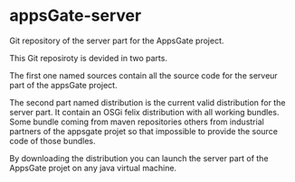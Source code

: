 appsGate-server
===============

Git repository of the server part for the AppsGate project.

This Git reposiroty is devided in two parts.

The first one named sources contain all the source code for the serveur part of
the appsGate project.

The second part named distribution is the current valid distribution for the server part.
It contain an OSGi felix distribution with all working bundles. Some bundle coming from
maven repositories others from industrial partners of the appsgate projet so that impossible
to provide the source code of those bundles.

By downloading the distribution you can launch the server part of the AppsGate projet on any 
java virtual machine.
